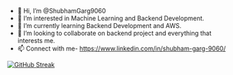 - 👋 Hi, I’m @ShubhamGarg9060
- 👀 I’m interested in Machine Learning and Backend Development.
- 🌱 I’m currently learning Backend Development and AWS.
- 💞️ I’m looking to collaborate on backend project and everything that interests me.
- 📫 Connect with me- https://www.linkedin.com/in/shubham-garg-9060/

<!---
ShubhamGarg9060/ShubhamGarg9060 is a ✨ special ✨ repository because its `README.md` (this file) appears on your GitHub profile.
You can click the Preview link to take a look at your changes.
--->
<!-- [![Top Langs](https://github-readme-stats.vercel.app/api/top-langs/?username=kushagrasingh772&layout=compact&theme=radical)](https://github.com/kushagrasingh772) -->
[![GitHub Streak](https://github-readme-streak-stats.herokuapp.com?user=ShubhamGarg9060&theme=dark&date_format=M%20j%5B%2C%20Y%5D&ring=D83A7C&background=141321)](https://git.io/streak-stats)

<!--\
[![Shubham's GitHub stats](https://github-readme-stats.vercel.app/api?username=ShubhamGarg9060&show_icons=true&theme=radical)](https://github.com/ShubhamGarg9060)-->
